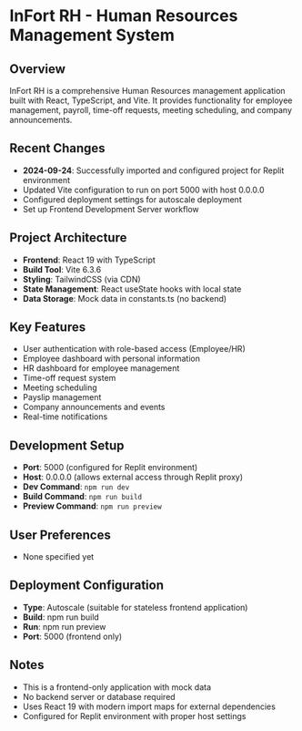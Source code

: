 # InFort RH - Human Resources Management System

## Overview
InFort RH is a comprehensive Human Resources management application built with React, TypeScript, and Vite. It provides functionality for employee management, payroll, time-off requests, meeting scheduling, and company announcements.

## Recent Changes
- **2024-09-24**: Successfully imported and configured project for Replit environment
- Updated Vite configuration to run on port 5000 with host 0.0.0.0
- Configured deployment settings for autoscale deployment
- Set up Frontend Development Server workflow

## Project Architecture
- **Frontend**: React 19 with TypeScript
- **Build Tool**: Vite 6.3.6
- **Styling**: TailwindCSS (via CDN)
- **State Management**: React useState hooks with local state
- **Data Storage**: Mock data in constants.ts (no backend)

## Key Features
- User authentication with role-based access (Employee/HR)
- Employee dashboard with personal information
- HR dashboard for employee management
- Time-off request system
- Meeting scheduling
- Payslip management
- Company announcements and events
- Real-time notifications

## Development Setup
- **Port**: 5000 (configured for Replit environment)
- **Host**: 0.0.0.0 (allows external access through Replit proxy)
- **Dev Command**: `npm run dev`
- **Build Command**: `npm run build`
- **Preview Command**: `npm run preview`

## User Preferences
- None specified yet

## Deployment Configuration
- **Type**: Autoscale (suitable for stateless frontend application)
- **Build**: npm run build
- **Run**: npm run preview
- **Port**: 5000 (frontend only)

## Notes
- This is a frontend-only application with mock data
- No backend server or database required
- Uses React 19 with modern import maps for external dependencies
- Configured for Replit environment with proper host settings